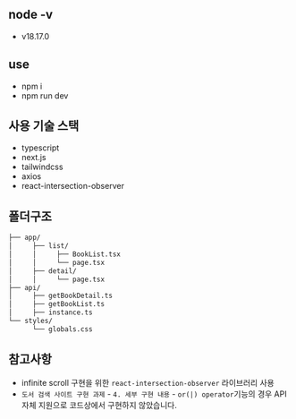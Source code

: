## node -v
- v18.17.0
## use
- npm i
- npm run dev
## 사용 기술 스택
- typescript
- next.js
- tailwindcss
- axios
- react-intersection-observer
## 폴더구조
```bash
├── app/
│     ├── list/
│     │     ├── BookList.tsx
│     │     └── page.tsx
│     ├── detail/
│     │     └── page.tsx
├── api/
│     ├── getBookDetail.ts
│     ├── getBookList.ts
│     ├── instance.ts
└── styles/
      └── globals.css
```
## 참고사항
- infinite scroll 구현을 위한 `react-intersection-observer` 라이브러리 사용
- `도서 검색 사이트 구현 과제` - `4. 세부 구현 내용` - `or(|) operator`기능의 경우 API 자체 지원으로 코드상에서 구현하지 않았습니다.
